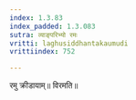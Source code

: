 ```yaml
---
index: 1.3.83
index_padded: 1.3.083
sutra: व्याङ्परिभ्यो रमः
vritti: laghusiddhantakaumudi
vrittiindex: 752

---
```

रमु क्रीडायाम्॥ विरमति॥